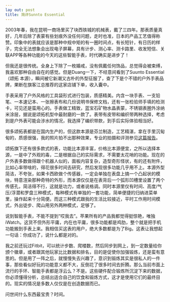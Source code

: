 ```yaml
---
lay out: post
title: 简评Sunnto Essential
---
```


2003年春，我在昆明一商场里买了块西铁城的机械表，戴了三四年。那表质量真好，几年后除了表蒙有些划痕外没任何问题，走时也准，日本的产品工艺值得称赞。印象中的表就应该是那种中规中矩的有一圈时间点，有长短针，有日历的样子，完全无法想象会出现电子屏幕，具有计步、测心率、测卡路里、收发短信、关联APP等各种功能的今天的这些智能手表，时代确实是进步了！

但我还是很传统。全身上下除了一枚婚戒，没有佩戴任何饰品，总觉得会被束缚，我喜欢那种自由自在的感觉。但是Duang一下，不经意间看到了Suunto Essential（颂拓 本源），瞬间被它新潮又古朴的外型征服了，查了下是个不错的户外手表品牌，果断在旗客江总推荐的这家店铺下单，收入囊中。

手表采用了户外风格的工具袋形式进行包装，质感精美。内含一块手表、一支铅笔、一本速记本、一张擦表布和几份说明书保修文档，还有一张检验师手填的检测卡，可见还是蛮用心的。手表做工精致，蓝宝石矿物水晶表蒙，不锈钢表圈外涂纳米涂层，据说是颂拓机型中最耐磨的一款了。表带有皮带和编织带两种选择，考虑到是户外表可能会涉水的情况，我选择了编织带款，到手后实际体验相当好。

很多颂拓表都是在国内生产的，但这款本源是芬兰制造，工艺精湛，拿在手里沉甸甸的，质感很强，我的照片拍不出那种效果，专业的拍摄和评测参见[这篇报告](http://www.toodaylab.com/70801)。

颂拓旗下还有很多款式的表，功能比本源丰富，价格比本源便宜，之所以选择本源，一是中了外观的毒，二是根据自己的实际需求，不需要太花哨的功能。现在的户外表多数做得跟个机器人似的，面板内容复杂，造型奇形怪状，有的还有附件，比如心率带啥的，得花很多时间去研究，然后发现很多功能几乎用不上。本源外型简洁，不夸张，如果卡西欧做个传感器，一定会单独在表盘上搞一个凸起状的模块，特意渲染那种奇特的外形，而本源仅仅是在表背后一个弧形凹槽里设置了两个传感孔，简洁得不行，这就是功力，或者说格调。同时本源里仅有时间、高度/气压/浮潜和罗盘三种模式，每种模式有单独的一套功能，简单便捷的归纳进菜单里，操作起来十分简便。而这三种模式跟我的生活比较接近，平时工作用时间模式，外出徒步、爬山用另外两种模式，足够了。

说到智能手表，不能不提到“哎我去”。苹果所有的产品我都觉得挺惊艳，唯独iWatch。这货不但外形平庸，内在也平庸，很多功能都是鸡肋，整个就是把手机功能搬到手表上来。我相信买这表的用户，绝大多数都是为了Big。这表让我想起一句话：你成功了，说什么都是对的。

我之前还玩过Fitbit，可以统计步数、爬楼数，然后同步到网上，到一定数量给你颁个徽章，或者跟其他玩家比比数据和排名，目的是促使你加强锻炼，还是蛮有意思的。但是用了一阵之后，就慢慢失去兴趣了，意识到锻炼其实是很私人的一件事，那些看似好玩的功能意义都不大，反倒花了很多时间去折腾。那么当前市面上流行的手环、智能手表都是浮云么？不是。这些硬件配合锻炼所沉淀下来的数据，你必须懂得分析，总结出适合自己的饮食和锻炼方式，这才是使用它们的最终目的。现实的情况是多数人仅仅是在创造数据而已。

问世间什么东西最宝贵？时间。

